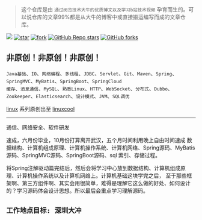 > 这个仓库是由 `通过阅览技术大牛的优质博文以及学习b站技术视频` 孕育而生的。可以说仓库的文章99%都是从大牛的博客中或直接搬运编写而成的文章仓库。

[![](https://img.shields.io/badge/Author-yuanwu-orange.svg)](https://gitee.com/yuanwu233/CrazyNote) 
[![star](https://gitee.com/yuanwu233/CrazyNote/badge/star.svg?theme=dark)](https://gitee.com/yuanwu233/CrazyNote)
[![fork](https://gitee.com/yuanwu233/CrazyNote/badge/fork.svg?theme=dark)](https://gitee.com/yuanwu233/CrazyNote)
[![GitHub Repo stars](https://img.shields.io/github/stars/Doing-code/Java-Two-years-of-work-experience?logo=github)](https://github.com/Doing-code/Java-Two-years-of-work-experience)
[![GitHub forks](https://img.shields.io/github/forks/Doing-code/Java-Two-years-of-work-experience?logo=github)](https://github.com/Doing-code/Java-Two-years-of-work-experience)

## 非原创！非原创！非原创！

`Java基础`、`IO`、`网络编程`、`多线程`、`JDBC`、`Servlet`、`Git`、`Maven`、`Spring`、`SpringMVC`、`MyBatis`、`SpringBoot`、`SpringCloud` <br/>
`缓存`、`消息通信`、`MySQL`、`熟悉Linux`、`HTTP`、`WebSocket`、`分布式`、`Dubbo`、`Zookeeper`、`Elasticsearch`、`设计模式`、`JVM`、`SQL调优`

[linux](/docs/md/java/linux) 系列原创出至 [linuxcool](https://www.linuxcool.com/)

--------------------------------------------------------

通信、网络安全、软件研发

速成，六月份毕业，10月份打算离开武汉，五个月时间利用晚上自由时间速成 数据结构、计算机组成原理、计算机操作系统、计算机网络、Spring源码、MyBatis源码、SpringMVC源码、SpringBoot源码、sql 索引、存储过程。

将Spring注解驱动篇完结后，然后会将学习中心放到数据结构、计算机组成原理、计算机操作系统以及计算机网络上。计算机基础这块学完之后， 至于那些框架啊、第三方组件啊、其实会用很简单，难得是理解它这么做的好处、如何设计的？学习源码体会设计思想。所以最后会重点学习理解源码。

## `工作地点目标: 深圳大冲`
